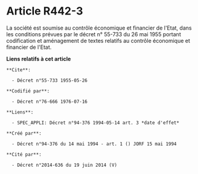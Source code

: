 # Article R442-3

La société est soumise au contrôle économique et financier de l'Etat, dans les conditions prévues par le décret n° 55-733 du
26 mai 1955 portant codification et aménagement de textes relatifs au contrôle économique et financier de l'Etat.

**Liens relatifs à cet article**

	**Cite**:

	  - Décret n°55-733 1955-05-26

	**Codifié par**:

	  - Décret n°76-666 1976-07-16

	**Liens**:

	  - SPEC_APPLI: Décret n°94-376 1994-05-14 art. 3 *date d'effet*

	**Créé par**:

	  - Décret n°94-376 du 14 mai 1994 - art. 1 () JORF 15 mai 1994

	**Cité par**:

	  - Décret n°2014-636 du 19 juin 2014 (V)
